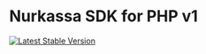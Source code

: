 # Nurkassa SDK for PHP v1

[![Latest Stable Version](http://img.shields.io/badge/Latest%20Stable-1.1.0-blue.svg)](https://packagist.org/packages/zmbakh/nurkassa-php-sdk)
